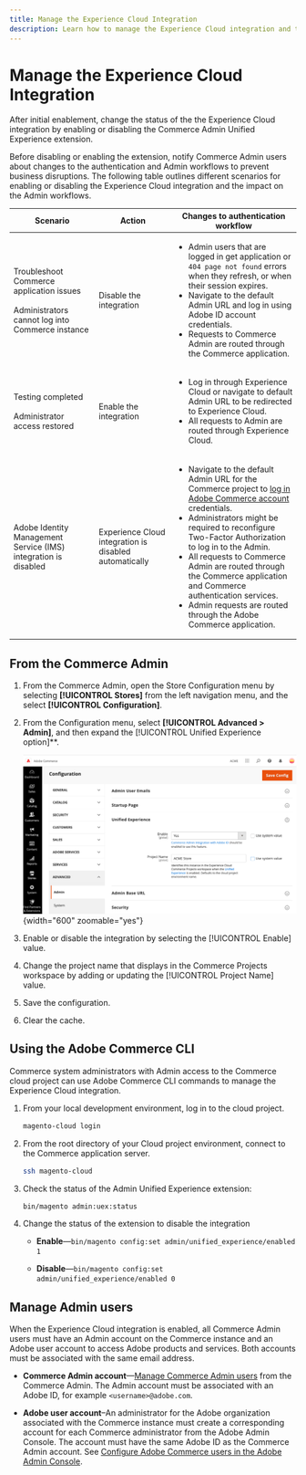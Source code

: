```yaml
---
title: Manage the Experience Cloud Integration
description: Learn how to manage the Experience Cloud integration and troubleshoot issues
---
```

# Manage the Experience Cloud Integration

After initial enablement, change the status of the the Experience Cloud integration by enabling or disabling the Commerce Admin Unified Experience extension.

Before disabling or enabling the extension, notify Commerce Admin users about changes to the authentication and Admin workflows to prevent business disruptions. The following table outlines different scenarios for enabling or disabling the Experience Cloud integration and the impact on the Admin workflows.

| Scenario                                                                                         | Action                                                 | Changes to authentication workflow                                                                                                                                                                                                                                                                                                                                                                                                                                      |
|--------------------------------------------------------------------------------------------------|--------------------------------------------------------|-------------------------------------------------------------------------------------------------------------------------------------------------------------------------------------------------------------------------------------------------------------------------------------------------------------------------------------------------------------------------------------------------------------------------------------------------------------------------|
| Troubleshoot Commerce application issues<br><br>Administrators cannot log into Commerce instance | Disable the integration                                | <ul><li>Admin users that are logged in get application or `404 page not found` errors when they refresh, or when their session expires.</li><li>Navigate to the default Admin URL and log in using Adobe ID account credentials.</li><li>Requests to Commerce Admin are routed through the Commerce application.</li></ul>                                                                                                                                              |
| Testing completed<br><br>Administrator access restored                                           | Enable the integration                                 | <ul><li>Log in through Experience Cloud or navigate to default Admin URL to be redirected to Experience Cloud.</li><li>All requests to Admin are routed through Experience Cloud.</li></ul>                                                                                                                                                                                                                                                                             |
| Adobe Identity Management Service (IMS) integration is disabled                                  | Experience Cloud integration is disabled automatically | <ul><li>Navigate to the default Admin URL for the Commerce project to [log in Adobe Commerce account](admin-signin.md#admin-sign-in) credentials.</li><li>Administrators might be required to reconfigure Two-Factor Authorization to log in to the Admin.</li><li>All requests to Commerce Admin are routed through the Commerce application and Commerce authentication services.</li><li>Admin requests are routed through the Adobe Commerce application.</li></ul> |

## From the Commerce Admin

1. From the Commerce Admin, open the Store Configuration menu by selecting **[!UICONTROL Stores]** from the left navigation menu, and the select **[!UICONTROL Configuration]**.

1. From the Configuration menu, select **[!UICONTROL Advanced > Admin]**, and then expand the [!UICONTROL Unified Experience option]**.

   ![Admin Store Configuration for Experience Cloud integration](./assets/admin-uex-manage-settings.png){width="600" zoomable="yes"}

1. Enable or disable the integration by selecting the [!UICONTROL Enable] value.

1. Change the project name that displays in the Commerce Projects workspace by adding or updating the [!UICONTROL Project Name] value.

1. Save the configuration.

1. Clear the cache.

## Using the Adobe Commerce CLI

Commerce system administrators with Admin access to the Commerce cloud project can use Adobe Commerce CLI commands to manage the Experience Cloud integration.

1. From your local development environment, log in to the cloud project.

   ```bash
   magento-cloud login
   ```

1. From the root directory of your Cloud project environment, connect to the Commerce application server.

   ```bash
   ssh magento-cloud
   ```

1. Check the status of the Admin Unified Experience extension:

   ```bash
   bin/magento admin:uex:status
   ```

1. Change the status of the extension to disable the integration

   - **Enable**—`bin/magento config:set admin/unified_experience/enabled 1`

   - **Disable**—`bin/magento config:set admin/unified_experience/enabled 0`

## Manage Admin users

When the Experience Cloud integration is enabled, all Commerce Admin users must have an Admin account on the Commerce instance and an Adobe user account to access Adobe products and services. Both accounts must be associated with the same email address.

- **Commerce Admin account**—[Manage Commerce Admin users](../systems/permissions-users-all.md) from the Commerce Admin. The Admin account must be associated with an Adobe ID, for example `<username>@adobe.com`.

- **Adobe user account**–An administrator for the Adobe organization associated with the Commerce instance must create a corresponding account for each Commerce administrator from the Adobe Admin Console. The account must have the same Adobe ID as the Commerce Admin account. See [Configure Adobe Commerce users in the Adobe Admin Console](adobe-ims-config.md#step-4-configure-adobe-commerce-users-in-the-adobe-admin-console).
